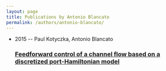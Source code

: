 ```yaml
---
layout: page
title: Publications by Antonio Blancato
permalink: /authors/antonio-blancato/
---
```


<ul class="post-list">
<li><span class='post-meta'>2015 -- Paul Kotyczka, Antonio Blancato</span><h3><a class='post-link' href='../../feedforward-control-of-a-channel-flow-based-on-a-discretized-port-hamiltonian-model'>Feedforward control of a channel flow based on a discretized port-Hamiltonian model</a></h3></li>

</ul>
